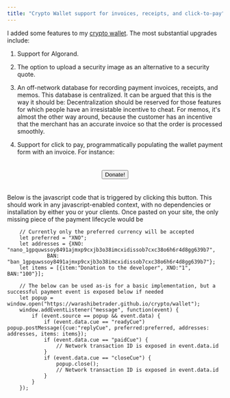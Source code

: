 ```yaml
---
title: "Crypto Wallet support for invoices, receipts, and click-to-pay"
---
```


I added some features to my [crypto wallet](https://warashibetrader.github.io/crypto/wallet). The most substantial upgrades include:

1. Support for Algorand.

2. The option to upload a security image as an alternative to a security quote.

3. An off-network database for recording payment invoices, receipts, and memos. This database is centralized. It can be argued that this is the way it should be: Decentralization should be reserved for those features for which people have an irresistable incentive to cheat. For memos, it's almost the other way around, because the customer has an incentive that the merchant has an accurate invoice so that the order is processed smoothly.

4. Support for click to pay, programmatically populating the wallet payment form with an invoice. For instance:

<div style="text-align:center">
<button id="donateButton" style="margin:20px" onclick='
	let preferred = "XNO";
	let addresses = {XNO: "nano_1gpquwssoy8491ajmxp9cxjb3o38imcxidissob7cxc38o6h6r4d8gg639b7", 
			 BAN: "ban_1gpquwssoy8491ajmxp9cxjb3o38imcxidissob7cxc38o6h6r4d8gg639b7"};
	let items = [{item:"Donation to the developer", XNO:"1", BAN:"100"}]; 
	let popup = window.open("https://warashibetrader.github.io/crypto/wallet");
	window.addEventListener("message", function(event) {
		if (event.source == popup && event.data) {
			if (event.data.cue == "readyCue") popup.postMessage({cue:"replyCue", preferred:preferred, addresses: addresses, items: items}); 
			if (event.data.cue == "paidCue") document.getElementById("donateButton").textContent = "Thank You!";
			if (event.data.cue == "closeCue") popup.close();
		}
	});
'>Donate!</button>
</div>

Below is the javascript code that is triggered by clicking this button. This should work in any javascript-enabled context, with no dependencies or installation by either you or your clients. Once pasted on your site, the only missing piece of the payment lifecycle would be
		
		// Currently only the preferred currency will be accepted
		let preferred = "XNO";
		let addresses = {XNO: "nano_1gpquwssoy8491ajmxp9cxjb3o38imcxidissob7cxc38o6h6r4d8gg639b7", 
				 BAN: "ban_1gpquwssoy8491ajmxp9cxjb3o38imcxidissob7cxc38o6h6r4d8gg639b7"};
		let items = [{item:"Donation to the developer", XNO:"1", BAN:"100"}]; 
		
		// The below can be used as-is for a basic implementation, but a successful payment event is exposed below if needed
		let popup = window.open("https://warashibetrader.github.io/crypto/wallet");
		window.addEventListener("message", function(event) {
			if (event.source == popup && event.data) {
				if (event.data.cue == "readyCue") popup.postMessage({cue:"replyCue", preferred:preferred, addresses: addresses, items: items}); 
				if (event.data.cue == "paidCue") { 
					// Network transaction ID is exposed in event.data.id 
				}
				if (event.data.cue == "closeCue") { 
					popup.close();  
					// Network transaction ID is exposed in event.data.id 
				}
			}
		});
